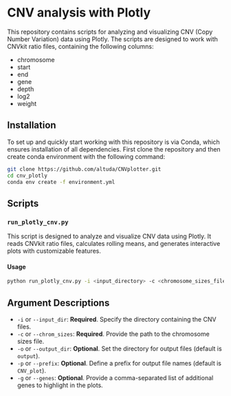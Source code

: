 # CNV analysis with Plotly

This repository contains scripts for analyzing and visualizing CNV (Copy Number Variation) data using Plotly.
The scripts are designed to work with CNVkit ratio files, containing the following columns:
- chromosome
- start
- end
- gene
- depth
- log2
- weight

## Installation
To set up and quickly start working with this repository is via Conda, which ensures installation of all dependencies. First clone the repository and then create conda environment with the following command:
```bash
git clone https://github.com/altuda/CNVplotter.git
cd cnv_plotly
conda env create -f environment.yml
```


## Scripts
### `run_plotly_cnv.py`

This script is designed to analyze and visualize CNV data using Plotly. It reads CNVkit ratio files, calculates rolling means, and generates interactive plots with customizable features.

#### Usage

```bash
python run_plotly_cnv.py -i <input_directory> -c <chromosome_sizes_file> -o <output_directory> -p <prefix> -g <additional_genes>
```

## Argument Descriptions

- `-i` or `--input_dir`: **Required**. Specify the directory containing the CNV files.
- `-c` or `--chrom_sizes`: **Required**. Provide the path to the chromosome sizes file.
- `-o` or `--output_dir`: **Optional**. Set the directory for output files (default is `output`).
- `-p` or `--prefix`: **Optional**. Define a prefix for output file names (default is `CNV_plot`).
- `-g` or `--genes`: **Optional**. Provide a comma-separated list of additional genes to highlight in the plots.



